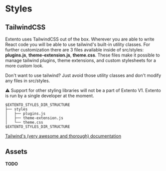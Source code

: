 # Styles

 ## TailwindCSS
 
 Extento uses TailwindCSS out of the box. Wherever you are able to write React code you will be able to use tailwind's built-in utility classes. For further customization there are 3 files available inside of src/styles: **plugins.js**, **theme-extension.js**, **theme.css**. These files make it possible to manage tailwind plugins, theme extensions, and custom stylesheets for a more custom look. 
 
 Don't want to use tailwind? Just avoid those utility classes and don't modify any files in src/styles.
 
 :warning: Support for other styling libraries will not be a part of Extento V1. Extento is run by a single developer at the moment.
 
 ```
 $EXTENTO_STYLES_DIR_STRUCTURE
 ├── styles
 │   ├── plugins.js
 │   ├── theme-extension.js
 │   └── theme.css
 $EXTENTO_STYLES_DIR_STRUCTURE
 ```
 
 [Tailwind's (very awesome and thorough) documentation](https://tailwindcss.com/docs/installation)
 
 ## Assets
 
 **TODO**
